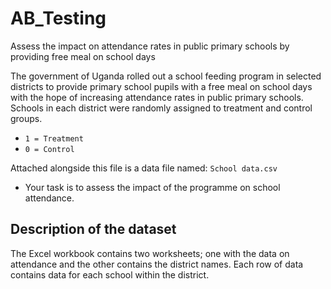 # AB_Testing
Assess the impact on attendance rates in public primary schools by providing free meal on school days

The government of Uganda rolled out a school feeding program in selected districts to provide primary school pupils with a free meal on school days with the hope of increasing attendance rates in public primary schools. Schools in each district were randomly assigned to treatment and control groups. 
- `1 = Treatment`
- `0 = Control`

Attached alongside this file is a data file named: `School data.csv`

- Your task is to assess the impact of the programme on school attendance.

## Description of the dataset

The Excel workbook contains two worksheets; one with the data on attendance and the other contains the district names. Each row of data contains data for each school within the district.
